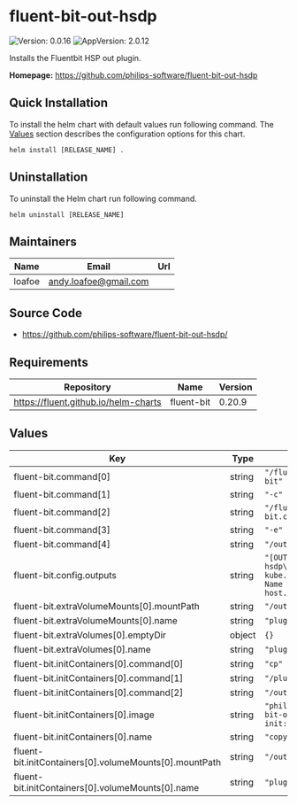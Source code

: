 # fluent-bit-out-hsdp

<!-- This README.md is generated. Please edit README.md.gotmpl -->

![Version: 0.0.16](https://img.shields.io/badge/Version-0.0.16-informational?style=flat-square) ![AppVersion: 2.0.12](https://img.shields.io/badge/AppVersion-2.0.12-informational?style=flat-square)

Installs the Fluentbit HSP out plugin.

**Homepage:** <https://github.com/philips-software/fluent-bit-out-hsdp>

## Quick Installation

To install the helm chart with default values run following command.
The [Values](#Values) section describes the configuration options for this chart.

```shell
helm install [RELEASE_NAME] .
```

## Uninstallation

To uninstall the Helm chart run following command.

```shell
helm uninstall [RELEASE_NAME]
```

## Maintainers

| Name | Email | Url |
| ---- | ------ | --- |
| loafoe | <andy.loafoe@gmail.com> |  |

## Source Code

* <https://github.com/philips-software/fluent-bit-out-hsdp/>

## Requirements

| Repository | Name | Version |
|------------|------|---------|
| https://fluent.github.io/helm-charts | fluent-bit | 0.20.9 |

## Values

| Key | Type | Default | Description |
|-----|------|---------|-------------|
| fluent-bit.command[0] | string | `"/fluent-bit/bin/fluent-bit"` |  |
| fluent-bit.command[1] | string | `"-c"` |  |
| fluent-bit.command[2] | string | `"/fluent-bit/etc/fluent-bit.conf"` |  |
| fluent-bit.command[3] | string | `"-e"` |  |
| fluent-bit.command[4] | string | `"/out/out_hsdp.so"` |  |
| fluent-bit.config.outputs | string | `"[OUTPUT]\n    Name hsdp\n    Match kube.*\n\n[OUTPUT]\n    Name hsdp\n    Match host.*\n"` |  |
| fluent-bit.extraVolumeMounts[0].mountPath | string | `"/out"` |  |
| fluent-bit.extraVolumeMounts[0].name | string | `"plugins"` |  |
| fluent-bit.extraVolumes[0].emptyDir | object | `{}` |  |
| fluent-bit.extraVolumes[0].name | string | `"plugins"` |  |
| fluent-bit.initContainers[0].command[0] | string | `"cp"` |  |
| fluent-bit.initContainers[0].command[1] | string | `"/plugins/out_hsdp.so"` |  |
| fluent-bit.initContainers[0].command[2] | string | `"/out"` |  |
| fluent-bit.initContainers[0].image | string | `"philipssoftware/fluent-bit-out-hsdp-init:2.0.12"` |  |
| fluent-bit.initContainers[0].name | string | `"copy-plugin"` |  |
| fluent-bit.initContainers[0].volumeMounts[0].mountPath | string | `"/out"` |  |
| fluent-bit.initContainers[0].volumeMounts[0].name | string | `"plugins"` |  |
